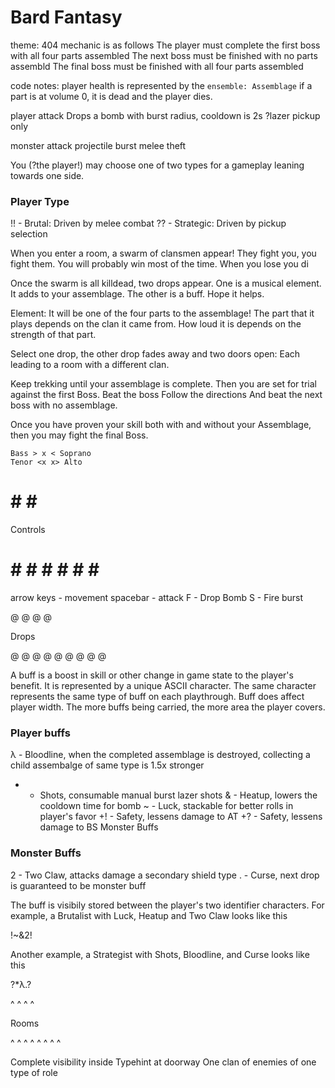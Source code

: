 

# Bard Fantasy


theme: 404
  mechanic is as follows
  The player must complete the first boss with all four parts assembled
  The next boss must be finished with no parts assembld
  The final boss must be finished with all four parts assembled


code notes: 
  player health is represented by the `ensemble: Assemblage`
  if a part is at volume 0, it is dead and the player dies.
  


player attack
  Drops a bomb with burst radius, cooldown is 2s
  ?lazer pickup only


monster attack
  projectile
  burst
  melee
  theft


You (?the player!) may choose one of two types for a gameplay leaning towards one side. 


###  Player Type


!! - Brutal: Driven by melee combat
?? - Strategic: Driven by pickup selection

When you enter a room, a swarm of clansmen appear! 
They fight you, you fight them. You will probably win most of the time.
When you lose you di


Once the swarm is all killdead, two drops appear. 
One is a musical element. It adds to your assemblage. 
The other is a buff. Hope it helps.


Element: It will be one of the four parts to the assemblage!
The part that it plays depends on the clan it came from. How loud it is depends on the strength of that part.


Select one drop, the other drop fades away and two doors open: Each leading to a room with a different clan.


Keep trekking until your assemblage is complete. Then you are set for trial against the first Boss.
Beat the boss
Follow the directions
And beat the next boss with no assemblage.

Once you have proven your skill both with and without your Assemblage, then you may fight the final Boss.

    Bass > x < Soprano
    Tenor <x x> Alto

 # #  # #

Controls

  # # # # # # # # 


arrow keys - movement
spacebar - attack
F - Drop Bomb
S - Fire burst


 @ @  @ @ 

Drops

  @ @ @ @ @ @ @ @ @


A buff is a boost in skill or other change in game state to the player's benefit.
It is represented by a unique ASCII character. The same character represents the same type of buff on each playthrough.
Buff does affect player width. The more buffs being carried, the more area the player covers.

###  Player buffs

λ - Bloodline, when the completed assemblage is destroyed, collecting a child assembalge of same type is 1.5x stronger
* - Shots, consumable manual burst lazer shots
& - Heatup, lowers the cooldown time for bomb
~ - Luck, stackable for better rolls in player's favor
+! - Safety, lessens damage to AT
+? - Safety, lessens damage to BS
  Monster Buffs

###  Monster Buffs

2 - Two Claw, attacks damage a secondary shield type
. - Curse, next drop is guaranteed to be monster buff


The buff is visibily stored between the player's two identifier characters. 
For example, a Brutalist with Luck, Heatup and Two Claw looks like this
 
!~&2!  
  


Another example, a Strategist with Shots, Bloodline, and Curse looks like this

?*λ.?


 ^ ^  ^ ^

Rooms

  ^ ^ ^ ^ ^ ^ ^ ^ 


Complete visibility inside
Typehint at doorway
One clan of enemies of one type of role
